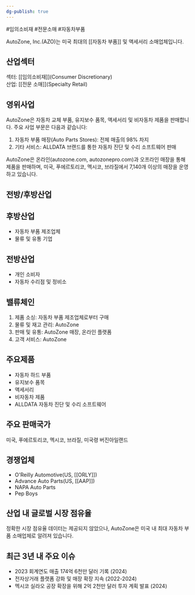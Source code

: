 ```yaml
---
dg-publish: true
---
```

#임의소비재 #전문소매 #자동차부품 


AutoZone, Inc.(AZO)는 미국 최대의 [[자동차 부품]] 및 액세서리 소매업체입니다.

## 산업섹터

섹터: [[임의소비재]](Consumer Discretionary)  
산업: [[전문 소매]](Specialty Retail)

## 영위사업

AutoZone은 자동차 교체 부품, 유지보수 품목, 액세서리 및 비자동차 제품을 판매합니다. 주요 사업 부문은 다음과 같습니다:

1. 자동차 부품 매장(Auto Parts Stores): 전체 매출의 98% 차지
2. 기타 서비스: ALLDATA 브랜드를 통한 자동차 진단 및 수리 소프트웨어 판매

AutoZone은 온라인(autozone.com, autozonepro.com)과 오프라인 매장을 통해 제품을 판매하며, 미국, 푸에르토리코, 멕시코, 브라질에서 7,140개 이상의 매장을 운영하고 있습니다.

## 전방/후방산업

## 후방산업

- 자동차 부품 제조업체
- 물류 및 유통 기업

## 전방산업

- 개인 소비자
- 자동차 수리점 및 정비소

## 밸류체인

1. 제품 소싱: 자동차 부품 제조업체로부터 구매
2. 물류 및 재고 관리: AutoZone
3. 판매 및 유통: AutoZone 매장, 온라인 플랫폼
4. 고객 서비스: AutoZone

## 주요제품

- 자동차 하드 부품
- 유지보수 품목
- 액세서리
- 비자동차 제품
- ALLDATA 자동차 진단 및 수리 소프트웨어

## 주요 판매국가

미국, 푸에르토리코, 멕시코, 브라질, 미국령 버진아일랜드

## 경쟁업체

- O'Reilly Automotive(US, [[ORLY]])
- Advance Auto Parts(US, [[AAP]])
- NAPA Auto Parts
- Pep Boys

## 산업 내 글로벌 시장 점유율

정확한 시장 점유율 데이터는 제공되지 않았으나, AutoZone은 미국 내 최대 자동차 부품 소매업체로 알려져 있습니다.

## 최근 3년 내 주요 이슈

- 2023 회계연도 매출 174억 6천만 달러 기록 (2024)
- 전자상거래 플랫폼 강화 및 매장 확장 지속 (2022-2024)
- 멕시코 실라오 공장 확장을 위해 2억 2천만 달러 투자 계획 발표 (2024)